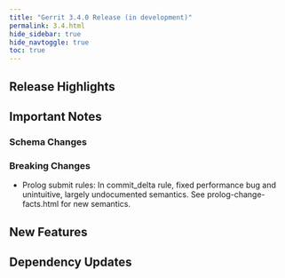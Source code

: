 ```yaml
---
title: "Gerrit 3.4.0 Release (in development)"
permalink: 3.4.html
hide_sidebar: true
hide_navtoggle: true
toc: true
---
```

## Release Highlights
## Important Notes
### Schema Changes
### Breaking Changes

* Prolog submit rules: In commit_delta rule, fixed performance bug and
  unintuitive, largely undocumented semantics. See prolog-change-facts.html
  for new semantics.

## New Features
## Dependency Updates
